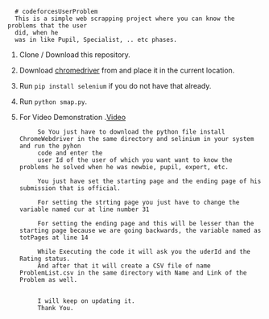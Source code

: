       # codeforcesUserProblem
      This is a simple web scrapping project where you can know the problems that the user
      did, when he 
      was in like Pupil, Specialist, .. etc phases.
      
      
1. Clone / Download this repository.
2. Download [chromedriver](https://chromedriver.chromium.org/downloads) from and place it in the current location.
3. Run `pip install selenium` if you do not have that already.
4. Run `python smap.py`.
5. For Video Demonstration .[Video](https://drive.google.com/file/d/1mjmzozjZTmIItNk5lhcbncDXSrdFbXXc/view?usp=sharing)
      
            So You just have to download the python file install ChromeWebdriver in the same directory and selinium in your system and run the pyhon 
            code and enter the 
            user Id of the user of which you want want to know the problems he solved when he was newbie, pupil, expert, etc.

            You just have set the starting page and the ending page of his submission that is official.
            
            For setting the strting page you just have to change the variable named cur at line number 31 
            
            For setting the ending page and this will be lesser than the starting page because we are going backwards, the variable named as totPages at line 14

            While Executing the code it will ask you the uderId and the Rating status.
            And after that it will create a CSV file of name ProblemList.csv in the same directory with Name and Link of the Problem as well.


            I will keep on updating it.
            Thank You.
